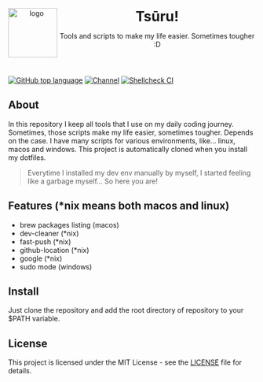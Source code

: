 <header>
<img src="https://www.orzklv.uz/favicons/logo.png" alt="logo" height="100" align="left">
<h1 style="display: inline">Tsūru!</h1>

Tools and scripts to make my life easier. Sometimes tougher :D

</header>

[![GitHub top language](https://img.shields.io/github/languages/top/orzklv/tools?style=flat-square&logo=github)](https://github.com/orzklv/tools)
[![Channel](https://img.shields.io/badge/Chat-grey?style=flat-square&logo=telegram)](https://t.me/orzklvb)
[![Shellcheck CI](https://github.com/orzklv/tools/actions/workflows/test.yml/badge.svg)](https://github.com/orzklv/tools/actions/workflows/test.yml)

## About

In this repository I keep all tools that I use on my daily coding journey. Sometimes, those scripts make my life easier, sometimes tougher.
Depends on the case. I have many scripts for various environments, like... linux, macos and windows. This project is automatically cloned
when you install my dotfiles.

> Everytime I installed my dev env manually by myself, I started feeling like a garbage myself... So here you are!

## Features (*nix means both macos and linux)

- brew packages listing (macos)
- dev-cleaner (*nix)
- fast-push (*nix)
- github-location (*nix)
- google (*nix)
- sudo mode (windows)

## Install

Just clone the repository and add the root directory of repository to your $PATH variable.

## License

This project is licensed under the MIT License - see the [LICENSE](license) file for details.
